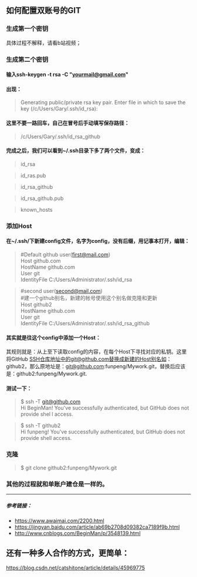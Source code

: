 ## 如何配置双账号的GIT

### 生成第一个密钥

具体过程不解释，请看b站视频；

### 生成第二个密钥

#### 输入ssh-keygen -t rsa -C "yourmail@gmail.com"

#### 出现：

> Generating public/private rsa key pair.
Enter file in which to save the key (/c/Users/Gary/.ssh/id_rsa): 

#### 这里不要一路回车，自己在冒号后手动填写保存路径：

> /c/Users/Gary/.ssh/id_rsa_github

#### 完成之后，我们可以看到~/.ssh目录下多了两个文件，变成：

> id_rsa

> id_ras.pub

> id_rsa_github

> id_rsa_github.pub

> known_hosts

### 添加Host  
#### 在~/.ssh/下新建config文件，名字为config，没有后缀，用记事本打开，编辑：

  

> #Default github user(first@mail.com)  
Host github.com  
HostName github.com  
User git  
IdentityFile C:/Users/Administrator/.ssh/id_rsa

> #second user(second@mail.com)  
#建一个github别名，新建的帐号使用这个别名做克隆和更新  
Host github2  
HostName github.com  
User git  
IdentityFile C:/Users/Administrator/.ssh/id_rsa_github  


#### 其实就是往这个config中添加一个Host：
其规则就是：从上至下读取config的内容，在每个Host下寻找对应的私钥。这里将GitHub SSH仓库地址中的git@github.com替换成新建的Host别名如：github2，那么原地址是：git@github.com:funpeng/Mywork.git，替换后应该是：github2:funpeng/Mywork.git.


#### 测试一下：

> $ ssh -T git@github.com  
Hi BeginMan! You've successfully authenticated, but GitHub does not provide shel
l access.

> $ ssh -T github2  
Hi funpeng! You've successfully authenticated, but GitHub does not provide shell
 access.
 
### 克隆
> $ git clone github2:funpeng/Mywork.git

 
### 其他的过程就和单账户建仓是一样的。

  
***

##### 参考链接：

+ https://www.awaimai.com/2200.html
+ https://jingyan.baidu.com/article/ab69b2708d09382ca7189f9b.html
+ http://www.cnblogs.com/BeginMan/p/3548139.html





## 还有一种多人合作的方式，更简单：
https://blog.csdn.net/catshitone/article/details/45969775

  



